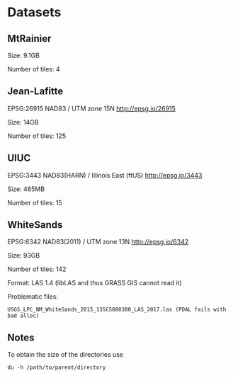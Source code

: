 # Datasets

## MtRainier

Size: 9.1GB

Number of tiles: 4

## Jean-Lafitte

EPSG:26915
NAD83 / UTM zone 15N
http://epsg.io/26915

Size: 14GB

Number of tiles: 125

## UIUC

EPSG:3443
NAD83(HARN) / Illinois East (ftUS)
http://epsg.io/3443

Size: 485MB

Number of tiles: 15

## WhiteSands

EPSG:6342
NAD83(2011) / UTM zone 13N
http://epsg.io/6342

Size: 93GB

Number of tiles: 142

Format: LAS 1.4 (libLAS and thus GRASS GIS cannot read it)

Problematic files:

    USGS_LPC_NM_WhiteSands_2015_13SCS880380_LAS_2017.las (PDAL fails with bad alloc)

## Notes

To obtain the size of the directories use

    du -h /path/to/parent/directory
